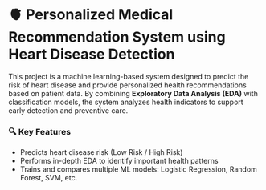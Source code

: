 # 🫀 Personalized Medical Recommendation System using Heart Disease Detection  
This project is a machine learning-based system designed to predict the risk of heart disease and provide personalized health recommendations based on patient data.
By combining **Exploratory Data Analysis (EDA)** with classification models, the system analyzes health indicators to support early detection and preventive care. 
### 🔍 Key Features
- Predicts heart disease risk (Low Risk / High Risk)
- Performs in-depth EDA to identify important health patterns
- Trains and compares multiple ML models: Logistic Regression, Random Forest, SVM, etc.
